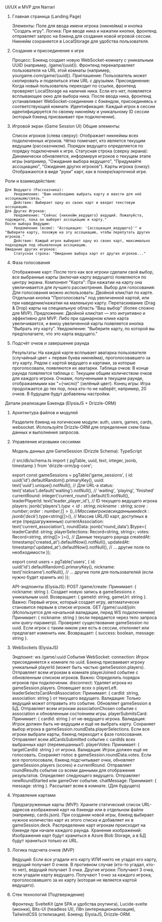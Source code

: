 UI/UX и MVP для Narrari
1. Главная страница (Landing Page)

    Элементы: Поле для ввода имени игрока (никнейма) и кнопка "Создать игру".
    Логика: При вводе ника и нажатии кнопки, фронтенд отправляет запрос на бэкенд для создания новой игровой сессии. Никнейм сохраняется в LocalStorage для удобства пользователя.

2. Создание и присоединение к игре

    Процесс:
        Бэкенд создает новую WebSocket-комнату с уникальным UUID (например, /game/{uuid}).
        Фронтенд перенаправляет пользователя на URL этой комнаты (например, yourgame.com/game/{uuid}).
        Приглашение: Пользователь может скопировать и поделиться этим URL с друзьями.
        Присоединение: Когда новый пользователь переходит по ссылке, фронтенд проверяет LocalStorage на наличие ника. Если его нет, появляется всплывающее окно для выбора ника. После ввода ника, фронтенд устанавливает WebSocket-соединение с бэкендом, присоединяясь к соответствующей комнате.
    Идентификация: Каждый игрок в сессии идентифицируется по своему никнейму и уникальному ID сессии (который бэкенд присваивает при подключении).

3. Игровой экран (Game Session UI)
Общие элементы:

    Список игроков (слева сверху):
        Отображает никнеймы всех подключенных игроков.
        Чётко помечает, кто является текущим ведущим (рассказчиком).
        Порядок ведущего определяется по порядку подключения к игре.
    Статусная строка (сверху экрана): Динамически обновляется, информируя игроков о текущем этапе игры (например, "Ожидание выбора ведущего", "Придумайте ассоциацию", "Ожидание других игроков").
    Карты игрока (снизу): Отображаются в виде "руки" карт, как в покере/карточной игре.

Роли и взаимодействия:

    Для Ведущего (Рассказчика):
        Уведомление: "Вам необходимо выбрать карту и ввести для неё ассоциацию/связь."
        Действие: Выбирает одну из своих карт и вводит текстовую ассоциацию.
    Для Других Игроков:
        Уведомление: "Сейчас {никнейм_ведущего} ведущий. Пожалуйста, подождите, пока он выберет ассоциацию и карту."
    После выбора Ведущим:
        Уведомление (всем): "Ассоциация: '{ассоциация_ведущего}'" и "Выберите карту, похожую на эту ассоциацию, чтобы перепутать других игроков."
        Действие: Каждый игрок выбирает одну из своих карт, максимально подходящую под объявленную ассоциацию.
    Ожидание других игроков:
        Статусная строка: "Ожидание выбора карт от других игроков..."

4. Фаза голосования

    Отображение карт: После того как все игроки сделали свой выбор, все выбранные карты (включая карту ведущего) появляются по центру экрана.
        Компонент "Карта": При нажатии на карту она увеличивается для лучшего рассмотрения.
        Выбор для голосования: Для голосования можно использовать:
            Двойной клик/тап по карте.
            Отдельная кнопка "Проголосовать" под увеличенной картой, или при наведении/нажатии на маленькую карту.
            Перетаскивание (Drag & Drop) карты на специальную область "Ваш выбор" (более сложно для MVP).
            Предложение: Двойной клик/тап — это интуитивно и эффективно для MVP. Либо при одинарном клике карта увеличивается, и внизу увеличенной карты появляется кнопка "Выбрать эту карту".
    Уведомление: "Выберите карту, по которой вы предполагаете, что это карта ведущего."

5. Подсчёт очков и завершение раунда

    Результаты: На каждой карте всплывает аватарка пользователя (случайный цвет + первая буква никнейма), проголосовавшего за эту карту. Рядом с картой ведущего и картами, за которые проголосовали, появляются их аватарки.
    Таблица очков: В конце раунда появляется таблица с:
        Текущим общим количеством очков для каждого игрока.
        Очками, полученными в текущем раунде, отображаемыми как "+{число}" (зелёный цвет).
    Конец игры: Игра продолжается до тех пор, пока кто-то не наберёт, например, 20 очков. В будущем будут добавлены настройки.

Детали реализации Бэкенда (ElysiaJS + Drizzle-ORM)
1. Архитектура файлов и модулей

    Разделите бэкенд на логические модули: auth, users, games, cards, websocket.
    Используйте Drizzle-ORM для определения схем базы данных и выполнения запросов.

2. Управление игровыми сессиями

    Модель данных для GameSession (Drizzle Schema):
    TypeScript

    // src/db/schema.ts
    import { pgTable, uuid, text, integer, jsonb, timestamp } from 'drizzle-orm/pg-core';

    export const gameSessions = pgTable('game_sessions', {
        id: uuid('id').defaultRandom().primaryKey(),
        uuid: text('uuid').unique().notNull(), // Для URL-а
        status: text('status').default('waiting').notNull(), // 'waiting', 'playing', 'finished'
        currentRound: integer('current_round').default(1).notNull(),
        leaderPlayerId: text('leader_player_id'), // ID текущего ведущего игрока
        players: jsonb('players').$type<{ id: string; nickname: string; score: number; order: number; }[]>(), // Массив игроков с их данными
        deck: jsonb('deck').$type<string[]>(), // Массив URL/ID карт, доступных в игре (предзагруженные)
        currentAssociation: text('current_association'),
        roundData: jsonb('round_data').$type<{ leaderCardId: string; playerSelections: Record<string, string>; votes: Record<string, string[]> }>(), // Данные текущего раунда
        createdAt: timestamp('created_at').defaultNow().notNull(),
        updatedAt: timestamp('updated_at').defaultNow().notNull(),
        // ... другие поля по необходимости
    });

    export const users = pgTable('users', {
        id: uuid('id').defaultRandom().primaryKey(),
        nickname: text('nickname').notNull(),
        // ... другие поля для пользователей (если нужно будет хранить их)
    });

    API-эндпоинты (ElysiaJS):
        POST /game/create:
            Принимает: { nickname: string }.
            Создает новую запись в gameSessions с уникальным uuid.
            Возвращает: { gameId: string, gameUrl: string }.
            Важно: Первый игрок, который создает игру, автоматически становится первым в списке игроков.
        GET /game/:uuid/join: (Используется для начальной валидации, перед WS подключением)
            Принимает: { nickname: string } (если передается через тело запроса или query-параметр).
            Проверяет существование gameSession по uuid.
            Если игрок с таким ником уже есть в сессии, отклоняет или предлагает изменить ник.
            Возвращает: { success: boolean, message: string }.

3. WebSockets (ElysiaJS)

    Эндпоинт: ws /game/:uuid
    События WebSocket:
        connection:
            Игрок присоединяется к комнате по uuid.
            Бэкенд присваивает игроку уникальный playerId (может быть частью gameSession.players).
            Отправляет всем игрокам в комнате playerJoined событие с обновленным списком игроков.
            Важно: Определить порядок игроков при подключении.
        disconnect:
            Удаляет игрока из gameSession.players.
            Оповещает всех о playerLeft.
        leaderSelectsCardAndAssociation:
            Принимает: { cardId: string, association: string } от текущего ведущего.
            Валидация: Только ведущий может отправить это событие.
            Обновляет gameSession в БД.
            Отправляет всем игрокам associationChosen событие с association и обновленным состоянием игры.
        playerSubmitsCard:
            Принимает: { cardId: string } от не-ведущего игрока.
            Валидация: Игрок должен быть не-ведущим и ещё не выбрать карту.
            Сохраняет выбор игрока в gameSession.roundData.playerSelections.
            Если все игроки выбрали карты, бэкенд переходит к фазе голосования.
            Отправляет всем allCardsSubmitted событие с cardIds всех выбранных карт (перемешанных!).
        playerVotes:
            Принимает: { targetCardId: string } от игрока.
            Валидация: Игрок должен ещё не голосовать.
            Сохраняет голос в gameSession.roundData.votes.
            Если все проголосовали, бэкенд подсчитывает очки, обновляет gameSession.players (scores) и currentRound.
            Отправляет roundResults событие со всеми данными для отображения результатов.
            Определяет следующего ведущего.
            Отправляет newRoundStarted или gameOver событие.
        chatMessage:
            Принимает: { message: string }.
            Рассылает всем в комнате. (Для будущего)

4. Управление картами

    Предзагруженные карты (MVP):
        Храните статический список URL-адресов изображений карт на бэкенде или в отдельном файле (например, cards.json).
        При создании новой игры, бэкенд выбирает нужное количество карт из этого списка и добавляет их в gameSession.deck.
        Распределение карт игрокам происходит на бэкенде при начале каждого раунда.
    Хранение изображений: Изображения карт будут храниться в Azure Blob Storage, а в БД будут храниться только их URL.

5. Логика подсчета очков (MVP)

    Ведущий:
        Если все угадали его карту ИЛИ никто не угадал его карту, ведущий получает 0 очков.
        В противном случае (кто-то угадал, кто-то нет), ведущий получает 3 очка.
    Другие игроки:
        Получают 3 очка, если угадали карту ведущего.
        Получают 1 очко за каждого игрока, проголосовавшего за их карту (которая не является картой ведущего).

6. Стек технологий (Подтверждение)

    Фронтенд: SvelteKit (для SPA и удобства роутинга), Lucide-svelte (иконки), Bits-UI (headless UI), i18n (интернационализация), TailwindCSS (стилизация).
    Бэкенд: ElysiaJS, Drizzle-ORM.

